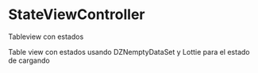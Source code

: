 # StateViewController
Tableview con estados

Table view con estados usando DZNemptyDataSet y Lottie para el estado de cargando 
